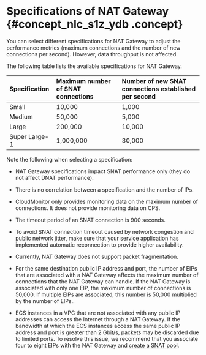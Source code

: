 # Specifications of NAT Gateway {#concept_nlc_s1z_ydb .concept}

You can select different specifications for NAT Gateway to adjust the performance metrics \(maximum connections and the number of new connections per second\). However, data throughput is not affected.

The following table lists the available specifications for NAT Gateway.

|Specification|Maximum number of SNAT connections|Number of new SNAT connections established per second|
|:------------|:---------------------------------|:----------------------------------------------------|
|Small|10,000|1,000|
|Medium|50,000|5,000|
|Large|200,000|10,000|
|Super Large-1|1,000,000|30,000|

Note the following when selecting a specification:

-   NAT Gateway specifications impact SNAT performance only \(they do not affect DNAT performance\).

-   There is no correlation between a specification and the number of IPs.

-   CloudMonitor only provides monitoring data on the maximum number of connections. It does not provide monitoring data on CPS.

-   The timeout period of an SNAT connection is 900 seconds.

-   To avoid SNAT connection timeout caused by network congestion and public network jitter, make sure that your service application has implemented automatic reconnection to provide higher availability.

-   Currently, NAT Gateway does not support packet fragmentation.

-   For the same destination public IP address and port, the number of EIPs that are associated with a NAT Gateway affects the maximum number of connections that the NAT Gateway can handle. If the NAT Gateway is associated with only one EIP, the maximum number of connections is 50,000. If multiple EIPs are associated, this number is 50,000 multiplied by the number of EIPs..
-   ECS instances in a VPC that are not associated with any public IP addresses can access the Internet through a NAT Gateway. If the bandwidth at which the ECS instances access the same public IP address and port is greater than 2 Gbit/s, packets may be discarded due to limited ports. To resolve this issue, we recommend that you associate four to eight EIPs with the NAT Gateway and [create a SNAT pool](https://yq.aliyun.com/articles/533821).

